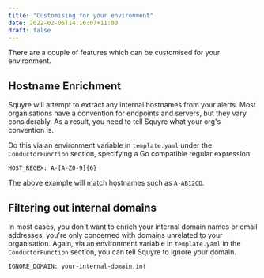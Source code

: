 ```yaml
---
title: "Customising for your environment"
date: 2022-02-05T14:16:07+11:00
draft: false
---
```


There are a couple of features which can be customised for your environment.

## Hostname Enrichment

Squyre will attempt to extract any internal hostnames from your alerts. Most organisations have a convention for endpoints and servers, but they vary considerably. As a result, you need to tell Squyre what your org's convention is.

Do this via an environment variable in `template.yaml` under the `ConductorFunction` section, specifying a Go compatible regular expression.
```
HOST_REGEX: A-[A-Z0-9]{6}
```
The above example will match hostnames such as `A-AB12CD`.

## Filtering out internal domains

In most cases, you don't want to enrich your internal domain names or email addresses, you're only concerned with domains unrelated to your organisation. Again, via an environment variable in `template.yaml` in the `ConductorFunction` section, you can tell Squyre to ignore your domain.
```
IGNORE_DOMAIN: your-internal-domain.int
```
